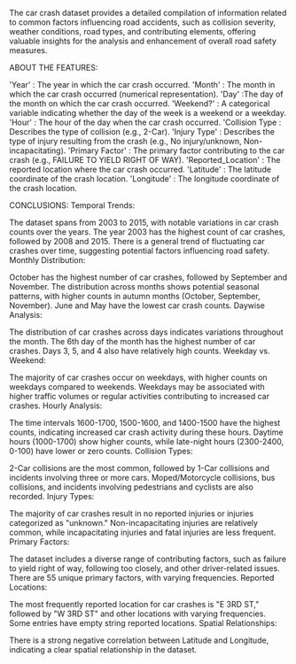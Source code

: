 The car crash dataset provides a detailed compilation of information related to common factors influencing road accidents, such as collision severity, weather conditions, road types, and contributing elements, offering valuable insights for the analysis and enhancement of overall road safety measures.

ABOUT THE FEATURES:

'Year' : The year in which the car crash occurred. 'Month' : The month in which the car crash occurred (numerical representation). 'Day' :The day of the month on which the car crash occurred. 'Weekend?' : A categorical variable indicating whether the day of the week is a weekend or a weekday. 'Hour' : The hour of the day when the car crash occurred. 'Collision Type : Describes the type of collision (e.g., 2-Car). 'Injury Type' : Describes the type of injury resulting from the crash (e.g., No injury/unknown, Non-incapacitating). 'Primary Factor' : The primary factor contributing to the car crash (e.g., FAILURE TO YIELD RIGHT OF WAY). 'Reported_Location' : The reported location where the car crash occurred. 'Latitude' : The latitude coordinate of the crash location. 'Longitude' : The longitude coordinate of the crash location.

CONCLUSIONS: Temporal Trends:

The dataset spans from 2003 to 2015, with notable variations in car crash counts over the years. The year 2003 has the highest count of car crashes, followed by 2008 and 2015. There is a general trend of fluctuating car crashes over time, suggesting potential factors influencing road safety. Monthly Distribution:

October has the highest number of car crashes, followed by September and November. The distribution across months shows potential seasonal patterns, with higher counts in autumn months (October, September, November). June and May have the lowest car crash counts. Daywise Analysis:

The distribution of car crashes across days indicates variations throughout the month. The 6th day of the month has the highest number of car crashes. Days 3, 5, and 4 also have relatively high counts. Weekday vs. Weekend:

The majority of car crashes occur on weekdays, with higher counts on weekdays compared to weekends. Weekdays may be associated with higher traffic volumes or regular activities contributing to increased car crashes. Hourly Analysis:

The time intervals 1600-1700, 1500-1600, and 1400-1500 have the highest counts, indicating increased car crash activity during these hours. Daytime hours (1000-1700) show higher counts, while late-night hours (2300-2400, 0-100) have lower or zero counts. Collision Types:

2-Car collisions are the most common, followed by 1-Car collisions and incidents involving three or more cars. Moped/Motorcycle collisions, bus collisions, and incidents involving pedestrians and cyclists are also recorded. Injury Types:

The majority of car crashes result in no reported injuries or injuries categorized as "unknown." Non-incapacitating injuries are relatively common, while incapacitating injuries and fatal injuries are less frequent. Primary Factors:

The dataset includes a diverse range of contributing factors, such as failure to yield right of way, following too closely, and other driver-related issues. There are 55 unique primary factors, with varying frequencies. Reported Locations:

The most frequently reported location for car crashes is "E 3RD ST," followed by "W 3RD ST" and other locations with varying frequencies. Some entries have empty string reported locations. Spatial Relationships:

There is a strong negative correlation between Latitude and Longitude, indicating a clear spatial relationship in the dataset.
